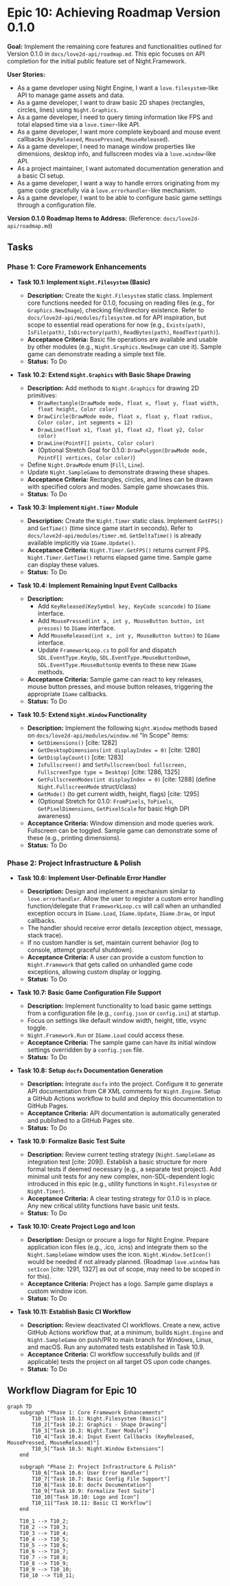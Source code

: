 # Epic 10: Achieving Roadmap Version 0.1.0

**Goal:** Implement the remaining core features and functionalities outlined for Version 0.1.0 in `docs/love2d-api/roadmap.md`. This epic focuses on API completion for the initial public feature set of Night.Framework.

**User Stories:**

- As a game developer using Night Engine, I want a `love.filesystem`-like API to manage game assets and data.
- As a game developer, I want to draw basic 2D shapes (rectangles, circles, lines) using `Night.Graphics`.
- As a game developer, I need to query timing information like FPS and total elapsed time via a `love.timer`-like API.
- As a game developer, I want more complete keyboard and mouse event callbacks (`KeyReleased`, `MousePressed`, `MouseReleased`).
- As a game developer, I need to manage window properties like dimensions, desktop info, and fullscreen modes via a `love.window`-like API.
- As a project maintainer, I want automated documentation generation and a basic CI setup.
- As a game developer, I want a way to handle errors originating from my game code gracefully via a `love.errorhandler`-like mechanism.
- As a game developer, I want to be able to configure basic game settings through a configuration file.

**Version 0.1.0 Roadmap Items to Address:**
(Reference: `docs/love2d-api/roadmap.md`)

## Tasks

### Phase 1: Core Framework Enhancements

- **Task 10.1: Implement `Night.Filesystem` (Basic)**
  - **Description:** Create the `Night.Filesystem` static class. Implement core functions needed for 0.1.0, focusing on reading files (e.g., for `Graphics.NewImage`), checking file/directory existence. Refer to `docs/love2d-api/modules/filesystem.md` for API inspiration, but scope to essential read operations for now (e.g., `Exists(path)`, `IsFile(path)`, `IsDirectory(path)`, `ReadBytes(path)`, `ReadText(path)`).
  - **Acceptance Criteria:** Basic file operations are available and usable by other modules (e.g., `Night.Graphics.NewImage` can use it). Sample game can demonstrate reading a simple text file.
  - **Status:** To Do

- **Task 10.2: Extend `Night.Graphics` with Basic Shape Drawing**
  - **Description:** Add methods to `Night.Graphics` for drawing 2D primitives:
    - `DrawRectangle(DrawMode mode, float x, float y, float width, float height, Color color)`
    - `DrawCircle(DrawMode mode, float x, float y, float radius, Color color, int segments = 12)`
    - `DrawLine(float x1, float y1, float x2, float y2, Color color)`
    - `DrawLine(PointF[] points, Color color)`
    - (Optional Stretch Goal for 0.1.0: `DrawPolygon(DrawMode mode, PointF[] vertices, Color color)`)
  - Define `Night.DrawMode` enum (`Fill`, `Line`).
  - Update `Night.SampleGame` to demonstrate drawing these shapes.
  - **Acceptance Criteria:** Rectangles, circles, and lines can be drawn with specified colors and modes. Sample game showcases this.
  - **Status:** To Do

- **Task 10.3: Implement `Night.Timer` Module**
  - **Description:** Create the `Night.Timer` static class. Implement `GetFPS()` and `GetTime()` (time since game start in seconds). Refer to `docs/love2d-api/modules/timer.md`. `GetDeltaTime()` is already available implicitly via `IGame.Update()`.
  - **Acceptance Criteria:** `Night.Timer.GetFPS()` returns current FPS. `Night.Timer.GetTime()` returns elapsed game time. Sample game can display these values.
  - **Status:** To Do

- **Task 10.4: Implement Remaining Input Event Callbacks**
  - **Description:**
    - Add `KeyReleased(KeySymbol key, KeyCode scancode)` to `IGame` interface.
    - Add `MousePressed(int x, int y, MouseButton button, int presses)` to `IGame` interface.
    - Add `MouseReleased(int x, int y, MouseButton button)` to `IGame` interface.
    - Update `FrameworkLoop.cs` to poll for and dispatch `SDL.EventType.KeyUp`, `SDL.EventType.MouseButtonDown`, `SDL.EventType.MouseButtonUp` events to these new `IGame` methods.
  - **Acceptance Criteria:** Sample game can react to key releases, mouse button presses, and mouse button releases, triggering the appropriate `IGame` callbacks.
  - **Status:** To Do

- **Task 10.5: Extend `Night.Window` Functionality**
  - **Description:** Implement the following `Night.Window` methods based on `docs/love2d-api/modules/window.md` "In Scope" items:
    - `GetDimensions()` [cite: 1282]
    - `GetDesktopDimensions(int displayIndex = 0)` [cite: 1280]
    - `GetDisplayCount()` [cite: 1283]
    - `IsFullscreen()` and `SetFullscreen(bool fullscreen, FullscreenType type = Desktop)` [cite: 1286, 1325]
    - `GetFullscreenModes(int displayIndex = 0)` [cite: 1288] (define `Night.FullscreenMode` struct/class)
    - `GetMode()` (to get current width, height, flags) [cite: 1295]
    - (Optional Stretch for 0.1.0: `FromPixels`, `ToPixels`, `GetPixelDimensions`, `GetPixelScale` for basic High DPI awareness)
  - **Acceptance Criteria:** Window dimension and mode queries work. Fullscreen can be toggled. Sample game can demonstrate some of these (e.g., printing dimensions).
  - **Status:** To Do

### Phase 2: Project Infrastructure & Polish

- **Task 10.6: Implement User-Definable Error Handler**
  - **Description:** Design and implement a mechanism similar to `love.errorhandler`. Allow the user to register a custom error handling function/delegate that `FrameworkLoop.cs` will call when an unhandled exception occurs in `IGame.Load`, `IGame.Update`, `IGame.Draw`, or input callbacks.
  - The handler should receive error details (exception object, message, stack trace).
  - If no custom handler is set, maintain current behavior (log to console, attempt graceful shutdown).
  - **Acceptance Criteria:** A user can provide a custom function to `Night.Framework` that gets called on unhandled game code exceptions, allowing custom display or logging.
  - **Status:** To Do

- **Task 10.7: Basic Game Configuration File Support**
  - **Description:** Implement functionality to load basic game settings from a configuration file (e.g., `config.json` or `config.ini`) at startup.
  - Focus on settings like default window width, height, title, vsync toggle.
  - `Night.Framework.Run` or `IGame.Load` could access these.
  - **Acceptance Criteria:** The sample game can have its initial window settings overridden by a `config.json` file.
  - **Status:** To Do

- **Task 10.8: Setup `docfx` Documentation Generation**
  - **Description:** Integrate `docfx` into the project. Configure it to generate API documentation from C# XML comments for `Night.Engine`. Setup a GitHub Actions workflow to build and deploy this documentation to GitHub Pages.
  - **Acceptance Criteria:** API documentation is automatically generated and published to a GitHub Pages site.
  - **Status:** To Do

- **Task 10.9: Formalize Basic Test Suite**
  - **Description:** Review current testing strategy (`Night.SampleGame` as integration test [cite: 209]). Establish a basic structure for more formal tests if deemed necessary (e.g., a separate test project). Add minimal unit tests for any new complex, non-SDL-dependent logic introduced in this epic (e.g., utility functions in `Night.Filesystem` or `Night.Timer`).
  - **Acceptance Criteria:** A clear testing strategy for 0.1.0 is in place. Any new critical utility functions have basic unit tests.
  - **Status:** To Do

- **Task 10.10: Create Project Logo and Icon**
  - **Description:** Design or procure a logo for Night Engine. Prepare application icon files (e.g., .ico, .icns) and integrate them so the `Night.SampleGame` window uses the icon. `Night.Window.SetIcon()` would be needed if not already planned. (Roadmap `love.window` has `setIcon` [cite: 1291, 1327] as out of scope, may need to be scoped in for this).
  - **Acceptance Criteria:** Project has a logo. Sample game displays a custom window icon.
  - **Status:** To Do

- **Task 10.11: Establish Basic CI Workflow**
  - **Description:** Review deactivated CI workflows. Create a new, active GitHub Actions workflow that, at a minimum, builds `Night.Engine` and `Night.SampleGame` on push/PR to main branch for Windows, Linux, and macOS. Run any automated tests established in Task 10.9.
  - **Acceptance Criteria:** CI workflow successfully builds and (if applicable) tests the project on all target OS upon code changes.
  - **Status:** To Do

## Workflow Diagram for Epic 10

```mermaid
graph TD
    subgraph "Phase 1: Core Framework Enhancements"
        T10_1["Task 10.1: Night.Filesystem (Basic)"]
        T10_2["Task 10.2: Graphics - Shape Drawing"]
        T10_3["Task 10.3: Night.Timer Module"]
        T10_4["Task 10.4: Input Event Callbacks (KeyReleased, MousePressed, MouseReleased)"]
        T10_5["Task 10.5: Night.Window Extensions"]
    end

    subgraph "Phase 2: Project Infrastructure & Polish"
        T10_6["Task 10.6: User Error Handler"]
        T10_7["Task 10.7: Basic Config File Support"]
        T10_8["Task 10.8: docfx Documentation"]
        T10_9["Task 10.9: Formalize Test Suite"]
        T10_10["Task 10.10: Logo and Icon"]
        T10_11["Task 10.11: Basic CI Workflow"]
    end

    T10_1 --> T10_2;
    T10_2 --> T10_3;
    T10_3 --> T10_4;
    T10_4 --> T10_5;
    T10_5 --> T10_6;
    T10_6 --> T10_7;
    T10_7 --> T10_8;
    T10_8 --> T10_9;
    T10_9 --> T10_10;
    T10_10 --> T10_11;
